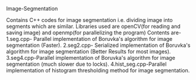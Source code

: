 Image-Segmentation

Contains C++ codes for image segmentation i.e. dividing image into segments which are similar.
Libraries used are openCV(for reading and saving image) and openmp(for parallelizing the program)
Contents are-
1.seg.cpp- Parallel implementation of Boruvka's algorithm for image segmentation (Faster).
2.seg2.cpp- Serialized implementation of Boruvka's algorithm for image segmentation (Better Results for most images).
3.seg4.cpp-Parallel implementation of Boruvka's algorithm for image segmentation (much slower due to locks).
4.hist_seg.cpp-Parallel implementation of histogram thresholding method for image segmentation.
